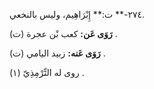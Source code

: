 ٢٧٤-** ت:** إِبْرَاهِيم، وليس بالنخعي.

**رَوَى عَن:** كعب بْن عجرة (ت) .

**رَوَى عَنه:** زبيد اليامي (ت) .

روى له التِّرْمِذِيّ (١) .